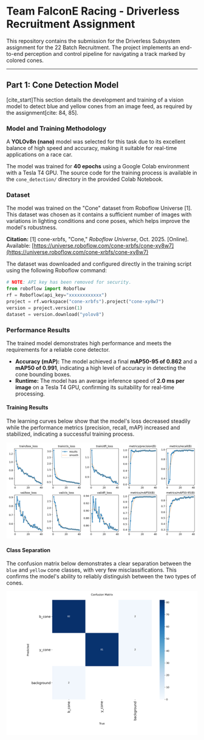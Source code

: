 # Team FalconE Racing - Driverless Recruitment Assignment

This repository contains the submission for the Driverless Subsystem assignment for the 22 Batch Recruitment. The project implements an end-to-end perception and control pipeline for navigating a track marked by colored cones.

---
## Part 1: Cone Detection Model

[cite_start]This section details the development and training of a vision model to detect blue and yellow cones from an image feed, as required by the assignment[cite: 84, 85].

### Model and Training Methodology

A **YOLOv8n (nano)** model was selected for this task due to its excellent balance of high speed and accuracy, making it suitable for real-time applications on a race car.

The model was trained for **40 epochs** using a Google Colab environment with a Tesla T4 GPU. The source code for the training process is available in the `cone_detection/` directory in the provided Colab Notebook.

### Dataset

The model was trained on the "Cone" dataset from Roboflow Universe [1]. This dataset was chosen as it contains a sufficient number of images with variations in lighting conditions and cone poses, which helps improve the model's robustness.

**Citation:**
[1] cone-xrbfs, "Cone," *Roboflow Universe*, Oct. 2025. [Online]. Available: [https://universe.roboflow.com/cone-xrbfs/cone-xy8w7](https://universe.roboflow.com/cone-xrbfs/cone-xy8w7)

The dataset was downloaded and configured directly in the training script using the following Roboflow command:

```python
# NOTE: API key has been removed for security.
from roboflow import Roboflow
rf = Roboflow(api_key="xxxxxxxxxxxx")
project = rf.workspace("cone-xrbfs").project("cone-xy8w7")
version = project.version(1)
dataset = version.download("yolov8")
```
### Performance Results

The trained model demonstrates high performance and meets the requirements for a reliable cone detector.

* **Accuracy (mAP):** The model achieved a final **mAP50-95 of 0.862** and a **mAP50 of 0.991**, indicating a high level of accuracy in detecting the cone bounding boxes.
* **Runtime:** The model has an average inference speed of **2.0 ms per image** on a Tesla T4 GPU, confirming its suitability for real-time processing.

#### Training Results

The learning curves below show that the model's loss decreased steadily while the performance metrics (precision, recall, mAP) increased and stabilized, indicating a successful training process.

![Training Results](./cone_detection/training%20results/results.png)

#### Class Separation

The confusion matrix below demonstrates a clear separation between the `blue` and `yellow` cone classes, with very few misclassifications. This confirms the model's ability to reliably distinguish between the two types of cones.

![Confusion Matrix](./cone_detection/training%20results/confusion_matrix.png)

